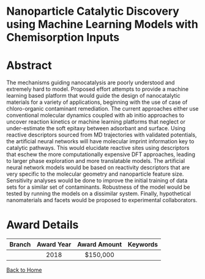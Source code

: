 
Nanoparticle Catalytic Discovery using Machine Learning Models with Chemisorption Inputs
========================================================================================

# Abstract


The mechanisms guiding nanocatalysis are poorly understood and extremely hard to model. Proposed effort attempts to provide a machine learning based platform that would guide the design of nanocatalytic materials for a variety of applications, beginning with the use of case of chloro-organic contaminant remediation. The current approaches either use conventional molecular dynamics coupled with ab initio approaches to uncover reaction kinetics or machine learning platforms that neglect or under-estimate the soft epitaxy between adsorbant and surface. Using reactive descriptors sourced from MD trajectories with validated potentials, the artificial neural networks will have molecular imprint information key to catalytic pathways. This would elucidate reactive sites using descriptors that eschew the more computationally expensive DFT approaches, leading to larger phase exploration and more translatable models. The artificial neural network models would be based on reactivity descriptors that are very specific to the molecular geometry and nanoparticle feature size. Sensitivity analyses would be done to improve the initial training of data sets for a similar set of contaminants. Robustness of the model would be tested by running the models on a dissimilar system. Finally, hypothetical nanomaterials and facets would be proposed to experimental collaborators.  

# Award Details

|Branch|Award Year|Award Amount|Keywords|
| :---: | :---: | :---: | :---: |
||2018|$150,000||
  
  


[Back to Home](https://github.com/chrischow/dod_sbir_awards/CC/#741)